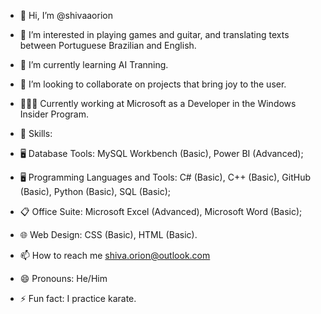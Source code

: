 - 👋 Hi, I’m @shivaaorion
- 👀 I’m interested in playing games and guitar, and translating texts between Portuguese Brazilian and English.
- 🌱 I’m currently learning AI Tranning.
- 💞️ I’m looking to collaborate on projects that bring joy to the user.
- 👨🏻‍💻 Currently working at Microsoft as a Developer in the Windows Insider Program.
- 📓 Skills:
- 🖥️ Database Tools:
  MySQL Workbench (Basic), Power BI (Advanced);
- 🖥️ Programming Languages and Tools:
  C# (Basic), C++ (Basic), GitHub (Basic), Python (Basic), SQL (Basic);
- 📋 Office Suite:
  Microsoft Excel (Advanced), Microsoft Word (Basic);
- 🌐 Web Design:
  CSS (Basic), HTML (Basic).

- 📫 How to reach me shiva.orion@outlook.com
- 😄 Pronouns: He/Him
- ⚡ Fun fact: I practice karate.

<!---
shivaaorion/shivaaorion is a ✨ special ✨ repository because its `README.md` (this file) appears on your GitHub profile.
You can click the Preview link to take a look at your changes.
--->
